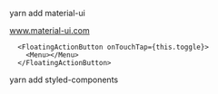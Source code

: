 yarn add material-ui
 
www.material-ui.com
```
  <FloatingActionButton onTouchTap={this.toggle}>
    <Menu></Menu>
  </FloatingActionButton>
```

yarn add styled-components